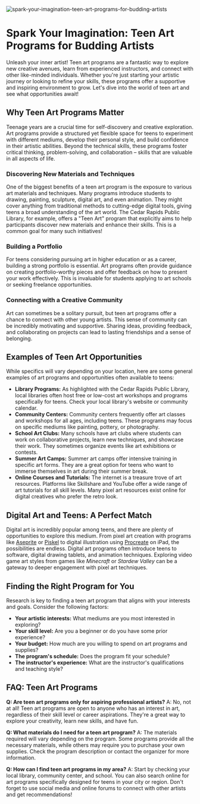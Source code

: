![spark-your-imagination-teen-art-programs-for-budding-artists](https://images.pexels.com/photos/7692988/pexels-photo-7692988.jpeg?auto=compress&cs=tinysrgb&fit=crop&h=627&w=1200)

# Spark Your Imagination: Teen Art Programs for Budding Artists

Unleash your inner artist! Teen art programs are a fantastic way to explore new creative avenues, learn from experienced instructors, and connect with other like-minded individuals. Whether you're just starting your artistic journey or looking to refine your skills, these programs offer a supportive and inspiring environment to grow. Let's dive into the world of teen art and see what opportunities await!

## Why Teen Art Programs Matter

Teenage years are a crucial time for self-discovery and creative exploration. Art programs provide a structured yet flexible space for teens to experiment with different mediums, develop their personal style, and build confidence in their artistic abilities. Beyond the technical skills, these programs foster critical thinking, problem-solving, and collaboration – skills that are valuable in all aspects of life.

### Discovering New Materials and Techniques

One of the biggest benefits of a teen art program is the exposure to various art materials and techniques. Many programs introduce students to drawing, painting, sculpture, digital art, and even animation. They might cover anything from traditional methods to cutting-edge digital tools, giving teens a broad understanding of the art world. The Cedar Rapids Public Library, for example, offers a "Teen Art" program that explicitly aims to help participants discover new materials and enhance their skills. This is a common goal for many such initiatives!

### Building a Portfolio

For teens considering pursuing art in higher education or as a career, building a strong portfolio is essential. Art programs often provide guidance on creating portfolio-worthy pieces and offer feedback on how to present your work effectively. This is invaluable for students applying to art schools or seeking freelance opportunities.

### Connecting with a Creative Community

Art can sometimes be a solitary pursuit, but teen art programs offer a chance to connect with other young artists. This sense of community can be incredibly motivating and supportive. Sharing ideas, providing feedback, and collaborating on projects can lead to lasting friendships and a sense of belonging.

## Examples of Teen Art Opportunities

While specifics will vary depending on your location, here are some general examples of art programs and opportunities often available to teens:

*   **Library Programs:** As highlighted with the Cedar Rapids Public Library, local libraries often host free or low-cost art workshops and programs specifically for teens. Check your local library's website or community calendar.
*   **Community Centers:** Community centers frequently offer art classes and workshops for all ages, including teens. These programs may focus on specific mediums like painting, pottery, or photography.
*   **School Art Clubs:** Many schools have art clubs where students can work on collaborative projects, learn new techniques, and showcase their work. They sometimes organize events like art exhibitions or contests.
*   **Summer Art Camps:** Summer art camps offer intensive training in specific art forms. They are a great option for teens who want to immerse themselves in art during their summer break.
*   **Online Courses and Tutorials:** The internet is a treasure trove of art resources. Platforms like Skillshare and YouTube offer a wide range of art tutorials for all skill levels. Many pixel art resources exist online for digital creatives who prefer the retro look.

## Digital Art and Teens: A Perfect Match

Digital art is incredibly popular among teens, and there are plenty of opportunities to explore this medium. From pixel art creation with programs like [Aseprite](https://www.aseprite.org/) or [Piskel](https://www.piskelapp.com/) to digital illustration using [Procreate](https://procreate.art/) on iPad, the possibilities are endless. Digital art programs often introduce teens to software, digital drawing tablets, and animation techniques. Exploring video game art styles from games like *Minecraft* or *Stardew Valley* can be a gateway to deeper engagement with pixel art techniques.

## Finding the Right Program for You

Research is key to finding a teen art program that aligns with your interests and goals. Consider the following factors:

*   **Your artistic interests:** What mediums are you most interested in exploring?
*   **Your skill level:** Are you a beginner or do you have some prior experience?
*   **Your budget:** How much are you willing to spend on art programs and supplies?
*   **The program's schedule:** Does the program fit your schedule?
*   **The instructor's experience:** What are the instructor's qualifications and teaching style?

## FAQ: Teen Art Programs

**Q: Are teen art programs only for aspiring professional artists?**
A: No, not at all! Teen art programs are open to anyone who has an interest in art, regardless of their skill level or career aspirations. They're a great way to explore your creativity, learn new skills, and have fun.

**Q: What materials do I need for a teen art program?**
A: The materials required will vary depending on the program. Some programs provide all the necessary materials, while others may require you to purchase your own supplies. Check the program description or contact the organizer for more information.

**Q: How can I find teen art programs in my area?**
A: Start by checking your local library, community center, and school. You can also search online for art programs specifically designed for teens in your city or region. Don't forget to use social media and online forums to connect with other artists and get recommendations!
